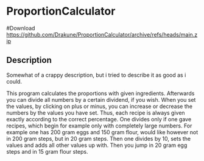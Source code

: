 # ProportionCalculator

#Download
https://github.com/Drakune/ProportionCalculator/archive/refs/heads/main.zip

## Description
Somewhat of a crappy description, but i tried to describe it as good as i could.

This program calculates the proportions with given ingredients. Afterwards you can divide all numbers by a certain dividend, if you wish. When you set the values, by clicking on plus or minus, you can increase or decrease the numbers by the values you have set. Thus, each recipe is always given exactly according to the correct percentage. One divides only if one gave recipes, which begin for example only with completely large numbers. For example one has 200 gram eggs and 150 gram flour, would like however not in 200 gram steps, but in 20 gram steps. Then one divides by 10, sets the values and adds all other values up with. Then you jump in 20 gram egg steps and in 15 gram flour steps.
